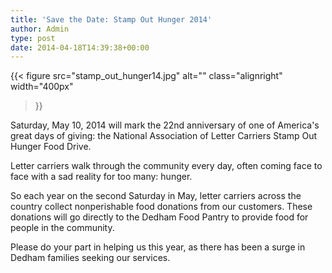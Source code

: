 ```yaml
---
title: 'Save the Date: Stamp Out Hunger 2014'
author: Admin
type: post
date: 2014-04-18T14:39:38+00:00
---
```

{{< figure
  src="stamp_out_hunger14.jpg"
  alt=""
  class="alignright"
  width="400px"
>}}

Saturday, May 10, 2014 will mark the 22nd anniversary of one of America's great days of giving: the National Association of Letter Carriers Stamp Out Hunger Food Drive.

Letter carriers walk through the community every day, often coming face to face with a sad reality for too many: hunger.

So each year on the second Saturday in May, letter carriers across the country collect nonperishable food donations from our customers. These donations will go directly to the Dedham Food Pantry to provide food for people in the community.

Please do your part in helping us this year, as there has been a surge in Dedham families seeking our services.
